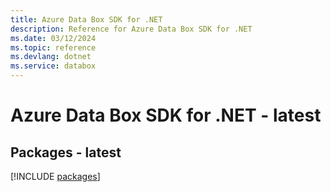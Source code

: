 ```yaml
---
title: Azure Data Box SDK for .NET
description: Reference for Azure Data Box SDK for .NET
ms.date: 03/12/2024
ms.topic: reference
ms.devlang: dotnet
ms.service: databox
---
```

# Azure Data Box SDK for .NET - latest
## Packages - latest
[!INCLUDE [packages](data-box-index.md)]